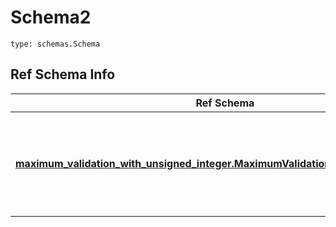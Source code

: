 # Schema2
```
type: schemas.Schema
```

## Ref Schema Info
Ref Schema | Input Type | Output Type
---------- | ---------- | -----------
[**maximum_validation_with_unsigned_integer.MaximumValidationWithUnsignedInteger**](../../../../../../../../components/schema/maximum_validation_with_unsigned_integer.md) | dict, schemas.immutabledict, str, datetime.date, datetime.datetime, uuid.UUID, int, float, bool, None, list, tuple, bytes, io.FileIO, io.BufferedReader | schemas.immutabledict, str, float, int, bool, None, tuple, bytes, io.FileIO
